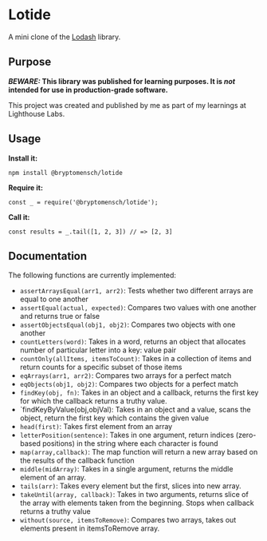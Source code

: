 # Lotide

A mini clone of the [Lodash](https://lodash.com) library.

## Purpose

**_BEWARE:_ This library was published for learning purposes. It is _not_ intended for use in production-grade software.**

This project was created and published by me as part of my learnings at Lighthouse Labs.

## Usage

**Install it:**

`npm install @bryptomensch/lotide`

**Require it:**

`const _ = require('@bryptomensch/lotide');`

**Call it:**

`const results = _.tail([1, 2, 3]) // => [2, 3]`

## Documentation

The following functions are currently implemented:

- `assertArraysEqual(arr1, arr2)`: Tests whether two different arrays are equal to one another
- `assertEqual(actual, expected)`: Compares two values with one another and returns true or false
- `assertObjectsEqual(obj1, obj2)`: Compares two objects with one another
- `countLetters(word)`: Takes in a word, returns an object that allocates number of particular letter into a key: value pair
- `countOnly(allItems, itemsToCount)`: Takes in a collection of items and return counts for a specific subset of those items
- `eqArrays(arr1, arr2)`: Compares two arrays for a perfect match
- `eqObjects(obj1, obj2)`: Compares two objects for a perfect match
- `findKey(obj, fn)`: Takes in an object and a callback, returns the first key for which the callback returns a truthy value.
- `findKeyByValue(obj,objVal): Takes in an object and a value, scans the object, return the first key which contains the given value
- `head(first)`: Takes first element from an array
- `letterPosition(sentence)`: Takes in one argument, return indices (zero-based positions) in the string where each character is found
- `map(array,callback)`: The map function will return a new array based on the results of the callback function
- `middle(midArray)`: Takes in a single argument, returns the middle element of an array.
- `tails(arr)`: Takes every element but the first, slices into new array.
- `takeUntil(array, callback)`: Takes in two arguments, returns slice of the array with elements taken from the beginning. Stops when callback returns a truthy value
- `without(source, itemsToRemove)`: Compares two arrays, takes out elements present in itemsToRemove array.
